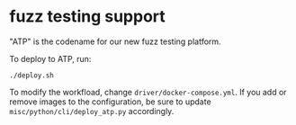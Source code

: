 # fuzz testing support

"ATP" is the codename for our new fuzz testing platform.

To deploy to ATP, run:

```
./deploy.sh
```

To modify the workfload, change `driver/docker-compose.yml`. If you add or
remove images to the configuration, be sure to update
`misc/python/cli/deploy_atp.py` accordingly.
